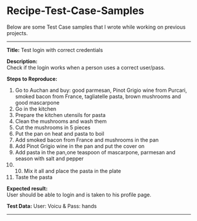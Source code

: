 # Recipe-Test-Case-Samples

Below are some Test Case samples that I wrote while working on previous projects.

-----------------

**Title:**	Test login with correct credentials

**Description:**	
Check if the login works when a person uses a correct user/pass.

**Steps to Reproduce:**	
1. Go to  Auchan and buy: good parmesan, Pinot Grigio wine from Purcari, smoked bacon from France, tagliatelle pasta, brown mushrooms and good mascarpone
2. Go in the kitchen
3. Prepare the kitchen utensils for pasta
4. Clean the mushrooms and wash them
5. Cut the mushrooms in 5 pieces
6. Put the pan on heat and pasta to boil
7. Add smoked bacon from France and mushrooms in the pan
8. Add Pinot Grigio wine in the pan and put the cover on
9. Add pasta in the pan,one teaspoon of mascarpone, parmesan and season with salt and pepper
10. 10. Mix it all and place the pasta in the plate
11. Taste the pasta

**Expected result:**	
User should be able to login and is taken to his profile page.

**Test Data:**
User: Voicu & Pass: hands

------------------------------------
